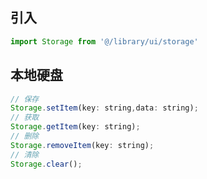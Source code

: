 ## 引入
```javascript
import Storage from '@/library/ui/storage'
```

## 本地硬盘
```javascript
// 保存
Storage.setItem(key: string,data: string);
// 获取
Storage.getItem(key: string);
// 删除
Storage.removeItem(key: string);
// 清除
Storage.clear();
```
